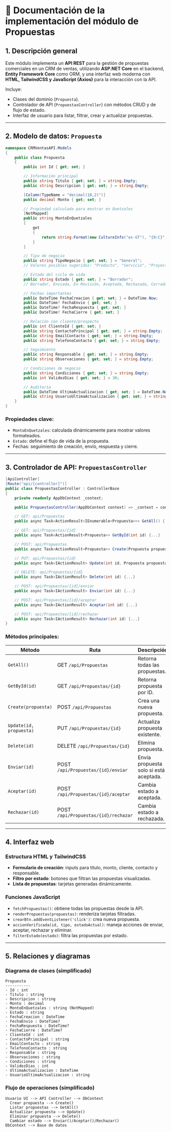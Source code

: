 # 📄 Documentación de la implementación del módulo de Propuestas

## 1. Descripción general

Este módulo implementa un **API REST** para la gestión de propuestas comerciales en un CRM de ventas, utilizando **ASP.NET Core** en el backend, **Entity Framework Core** como ORM, y una interfaz web moderna con **HTML, TailwindCSS y JavaScript (Axios)** para la interacción con la API.

Incluye:

* Clases del dominio (`Propuesta`).
* Controlador de API (`PropuestasController`) con métodos CRUD y de flujo de estado.
* Interfaz de usuario para listar, filtrar, crear y actualizar propuestas.

---

## 2. Modelo de datos: `Propuesta`

```csharp
namespace CRMVentasAPI.Models
{
    public class Propuesta
    {
        public int Id { get; set; }

        // Información principal
        public string Titulo { get; set; } = string.Empty;
        public string Descripcion { get; set; } = string.Empty;

        [Column(TypeName = "decimal(18,2)")]
        public decimal Monto { get; set; }

        // Propiedad calculada para mostrar en Quetzales
        [NotMapped]
        public string MontoEnQuetzales
        {
            get
            {
                return string.Format(new CultureInfo("es-GT"), "{0:C}", Monto);
            }
        }

        // Tipo de negocio
        public string TipoNegocio { get; set; } = "General";
        // Valores posibles sugeridos: "Producto", "Servicio", "Proyecto", "Suscripción", etc.

        // Estado del ciclo de vida
        public string Estado { get; set; } = "Borrador";
        // Borrador, Enviada, En Revisión, Aceptada, Rechazada, Cerrada

        // Fechas importantes
        public DateTime FechaCreacion { get; set; } = DateTime.Now;
        public DateTime? FechaEnvio { get; set; }
        public DateTime? FechaRespuesta { get; set; }
        public DateTime? FechaCierre { get; set; }

        // Relación con cliente/prospecto
        public int ClienteId { get; set; }
        public string ContactoPrincipal { get; set; } = string.Empty;
        public string EmailContacto { get; set; } = string.Empty;
        public string TelefonoContacto { get; set; } = string.Empty;

        // Seguimiento
        public string Responsable { get; set; } = string.Empty;
        public string Observaciones { get; set; } = string.Empty;

        // Condiciones de negocio
        public string Condiciones { get; set; } = string.Empty;
        public int ValidezDias { get; set; } = 30;

        // Auditoría
        public DateTime UltimaActualizacion { get; set; } = DateTime.Now;
        public string UsuarioUltimaActualizacion { get; set; } = string.Empty;
    }
}
```

### Propiedades clave:

* `MontoEnQuetzales`: calculada dinámicamente para mostrar valores formateados.
* `Estado`: define el flujo de vida de la propuesta.
* Fechas: seguimiento de creación, envío, respuesta y cierre.

---

## 3. Controlador de API: `PropuestasController`

```csharp
[ApiController]
[Route("api/[controller]")]
public class PropuestasController : ControllerBase
{
    private readonly AppDbContext _context;

    public PropuestasController(AppDbContext context) => _context = context;

    // GET: api/Propuestas
    public async Task<ActionResult<IEnumerable<Propuesta>>> GetAll() {...}

    // GET: api/Propuestas/{id}
    public async Task<ActionResult<Propuesta>> GetById(int id) {...}

    // POST: api/Propuestas
    public async Task<ActionResult<Propuesta>> Create(Propuesta propuesta) {...}

    // PUT: api/Propuestas/{id}
    public async Task<IActionResult> Update(int id, Propuesta propuesta) {...}

    // DELETE: api/Propuestas/{id}
    public async Task<IActionResult> Delete(int id) {...}

    // POST: api/Propuestas/{id}/enviar
    public async Task<IActionResult> Enviar(int id) {...}

    // POST: api/Propuestas/{id}/aceptar
    public async Task<IActionResult> Aceptar(int id) {...}

    // POST: api/Propuestas/{id}/rechazar
    public async Task<IActionResult> Rechazar(int id) {...}
}
```

### Métodos principales:

| Método                  | Ruta                                 | Descripción                            |
| ----------------------- | ------------------------------------ | -------------------------------------- |
| `GetAll()`              | GET `/api/Propuestas`                | Retorna todas las propuestas.          |
| `GetById(id)`           | GET `/api/Propuestas/{id}`           | Retorna propuesta por ID.              |
| `Create(propuesta)`     | POST `/api/Propuestas`               | Crea una nueva propuesta.              |
| `Update(id, propuesta)` | PUT `/api/Propuestas/{id}`           | Actualiza propuesta existente.         |
| `Delete(id)`            | DELETE `/api/Propuestas/{id}`        | Elimina propuesta.                     |
| `Enviar(id)`            | POST `/api/Propuestas/{id}/enviar`   | Envía propuesta solo si está aceptada. |
| `Aceptar(id)`           | POST `/api/Propuestas/{id}/aceptar`  | Cambia estado a aceptada.              |
| `Rechazar(id)`          | POST `/api/Propuestas/{id}/rechazar` | Cambia estado a rechazada.             |

---

## 4. Interfaz web

### Estructura HTML y TailwindCSS

* **Formulario de creación**: inputs para título, monto, cliente, contacto y responsable.
* **Filtro por estado**: botones que filtran las propuestas visualizadas.
* **Lista de propuestas**: tarjetas generadas dinámicamente.

### Funciones JavaScript

* `fetchPropuestas()`: obtiene todas las propuestas desde la API.
* `renderPropuestas(propuestas)`: renderiza tarjetas filtradas.
* `crearBtn.addEventListener('click')`: crea nueva propuesta.
* `accionVerificada(id, tipo, estadoActual)`: maneja acciones de enviar, aceptar, rechazar y eliminar.
* `filterEstado(estado)`: filtra las propuestas por estado.

---

## 5. Relaciones y diagramas

### Diagrama de clases (simplificado)

```
Propuesta
-----------
- Id : int
- Titulo : string
- Descripcion : string
- Monto : decimal
- MontoEnQuetzales : string (NotMapped)
- Estado : string
- FechaCreacion : DateTime
- FechaEnvio : DateTime?
- FechaRespuesta : DateTime?
- FechaCierre : DateTime?
- ClienteId : int
- ContactoPrincipal : string
- EmailContacto : string
- TelefonoContacto : string
- Responsable : string
- Observaciones : string
- Condiciones : string
- ValidezDias : int
- UltimaActualizacion : DateTime
- UsuarioUltimaActualizacion : string
```

### Flujo de operaciones (simplificado)

```
Usuario UI --> API Controller --> DbContext
  Crear propuesta --> Create()
  Listar propuestas --> GetAll()
  Actualizar propuesta --> Update()
  Eliminar propuesta --> Delete()
  Cambiar estado --> Enviar()/Aceptar()/Rechazar()
DbContext --> Base de datos
```

